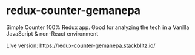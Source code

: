 # redux-counter-gemanepa

Simple Counter 100% Redux app. Good for analyzing the tech in a Vanilla JavaScript & non-React environment

Live version:
https://redux-counter-gemanepa.stackblitz.io/

